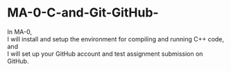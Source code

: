 # MA-0-C-and-Git-GitHub-
In MA-0,      
I will install and setup the environment for compiling and running C++ code, and      
I will set up your GitHub account and test assignment submission on GitHub. 
